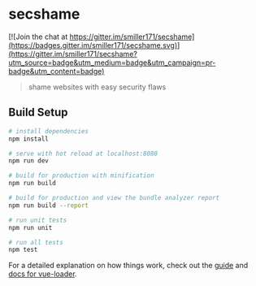 # secshame

[![Join the chat at https://gitter.im/smiller171/secshame](https://badges.gitter.im/smiller171/secshame.svg)](https://gitter.im/smiller171/secshame?utm_source=badge&utm_medium=badge&utm_campaign=pr-badge&utm_content=badge)

> shame websites with easy security flaws

## Build Setup

``` bash
# install dependencies
npm install

# serve with hot reload at localhost:8080
npm run dev

# build for production with minification
npm run build

# build for production and view the bundle analyzer report
npm run build --report

# run unit tests
npm run unit

# run all tests
npm test
```

For a detailed explanation on how things work, check out the [guide](http://vuejs-templates.github.io/webpack/) and [docs for vue-loader](http://vuejs.github.io/vue-loader).
